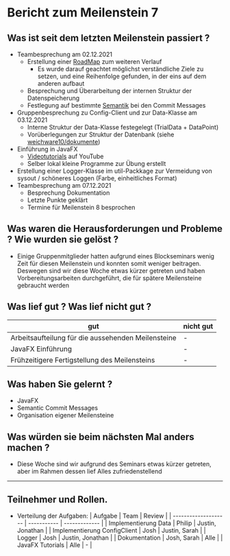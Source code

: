 # Bericht zum Meilenstein 7

## Was ist seit dem letzten Meilenstein passiert ?
- Teambesprechung am 02.12.2021
  - Erstellung einer [RoadMap](https://github.com/orgs/weichware10/projects/3) zum weiteren Verlauf
    - Es wurde darauf geachtet möglichst verständliche Ziele zu setzen, und eine Reihenfolge gefunden, in der eins auf dem anderen aufbaut
  - Besprechung und Überarbeitung der internen Struktur der Datenspeicherung
  - Festlegung auf bestimmte [Semantik](https://gist.github.com/joshbuchea/6f47e86d2510bce28f8e7f42ae84c716) bei den Commit Messages
- Gruppenbesprechung zu Config-Client und zur Data-Klasse am 03.12.2021
  - Interne Struktur der Data-Klasse festegelegt (TrialData + DataPoint)
  - Vorüberlegungen zur Struktur der Datenbank (siehe [weichware10/dokumente](https://github.com/weichware10/dokumente/tree/main/uml-class/sonstige))
- Einführung in JavaFX 
  - [Videotutorials](https://www.youtube.com/watch?v=FLkOX4Eez6o) auf YouTube
  - Selber lokal kleine Programme zur Übung erstellt
- Erstellung einer Logger-Klasse im util-Packkage zur Vermeidung von sysout / schöneres Loggen (Farbe, einheitliches Format)
- Teambesprechung am 07.12.2021
  - Besprechung Dokumentation
  - Letzte Punkte geklärt
  - Termine für Meilenstein 8 besprochen

## Was waren die Herausforderungen und Probleme ? Wie wurden sie gelöst ?
- Einige Gruppenmitglieder hatten aufgrund eines Blockseminars wenig Zeit für diesen Meilenstein und konnten somit weniger beitragen. Deswegen sind wir diese Woche etwas kürzer getreten und haben Vorbereitungsarbeiten durchgeführt, die für spätere Meilensteine gebraucht werden

## Was lief gut ? Was lief nicht gut ?
| gut | nicht gut |
| --- | ----------|
| Arbeitsaufteilung für die aussehenden Meilensteine| - |
| JavaFX Einführung | - |
| Frühzeitigere Fertigstellung des Meilensteins | - |

## Was haben Sie gelernt ?
- JavaFX
- Semantic Commit Messages
- Organisation eigener Meilensteine

## Was würden sie beim nächsten Mal anders machen ?
- Diese Woche sind wir aufgrund des Seminars etwas kürzer getreten, aber im Rahmen dessen lief Alles zufriedenstellend

---
## Teilnehmer und Rollen.

- Verteilung der Aufgaben:
    | Aufgabe              | Team        | Review        |
    | -------------------- | ----------- | ------------- |
    | Implementierung Data | Philip | Justin, Jonathan |
    | Implementierung ConfigClient | Josh | Justin, Sarah |
    | Logger | Josh | Justin, Jonathan |
    | Dokumentation | Josh, Sarah | Alle |
    | JavaFX Tutorials | Alle | - |
